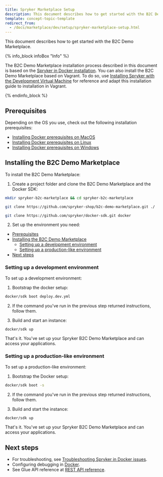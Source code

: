 ```yaml
---
title: Spryker Marketplace Setup
description: This document describes how to get started with the B2C Demo Marketplace.
template: concept-topic-template
redirect_from:
  - /docs/marketplace/dev/setup/spryker-marketplace-setup.html
---
```


This document describes how to get started with the B2C Demo Marketplace. 

{% info_block infoBox "Info" %}

The B2C Demo Marketplace installation process described in this document is based on the [Spryker in Docker installation](/docs/scos/dev/setup/installing-spryker-with-docker/installing-spryker-with-docker.html). You can also install the B2C Demo Marketplace based on Vagrant. To do so, use [Installing Spryker with the Development Virtual Machine](/docs/scos/dev/developer-getting-started-guide.html) for reference and adapt this installation guide to installation in Vagrant.

{% endinfo_block %}

## Prerequisites

Depending on the OS you use, check out the following installation prerequisites:

- [Installing Docker prerequisites on MacOS](/docs/scos/dev/setup/installing-spryker-with-docker/docker-installation-prerequisites/installing-docker-prerequisites-on-macos.html)
- [Installing Docker prerequisites on Linux](/docs/scos/dev/setup/installing-spryker-with-docker/docker-installation-prerequisites/installing-docker-prerequisites-on-linux.html)
- [Installing Docker prerequisites on Windows](/docs/scos/dev/setup/installing-spryker-with-docker/docker-installation-prerequisites/installing-docker-prerequisites-on-windows-with-wsl2.html)

## Installing the B2C Demo Marketplace

To install the B2C Demo Marketplace:

1. Create a project folder and clone the B2C Demo Marketplace and the Docker SDK:

```bash
mkdir spryker-b2c-marketplace && cd spryker-b2c-marketplace

git clone https://github.com/spryker-shop/b2c-demo-marketplace.git ./

git clone https://github.com/spryker/docker-sdk.git docker
```

2. Set up the environment you need:

- [Prerequisites](#prerequisites)
- [Installing the B2C Demo Marketplace](#installing-the-b2c-demo-marketplace)
  - [Setting up a development environment](#setting-up-a-development-environment)
  - [Setting up a production-like environment](#setting-up-a-production-like-environment)
- [Next steps](#next-steps)

### Setting up a development environment

To set up a development environment:

1. Bootstrap the docker setup:

```bash
docker/sdk boot deploy.dev.yml
```

2. If the command you've run in the previous step returned instructions, follow them.

3. Build and start an instance:

```bash
docker/sdk up
```

That's it. You've set up your Spryker B2C Demo Marketplace and can access your applications.

### Setting up a production-like environment

To set up a production-like environment:

1. Bootstrap the Docker setup:

```bash
docker/sdk boot -s
```

2. If the command you've run in the previous step returned instructions, follow them.

3. Build and start the instance:

```bash
docker/sdk up
```

That's it. You've set up your Spryker B2C Demo Marketplace and can access your applications.

## Next steps

- For troubleshooting, see [Troubleshooting Spryker in Docker issues](/docs/scos/dev/troubleshooting/troubleshooting-spryker-in-docker-issues/troubleshooting-spryker-in-docker-issues.html).
- Configuring debugging in [Docker](/docs/scos/dev/the-docker-sdk/{{site.version}}/configuring-debugging-in-docker.html).
- See Glue API reference at [REST API reference](/docs/scos/dev/glue-api-guides/{{site.version}}/rest-api-reference.html).
